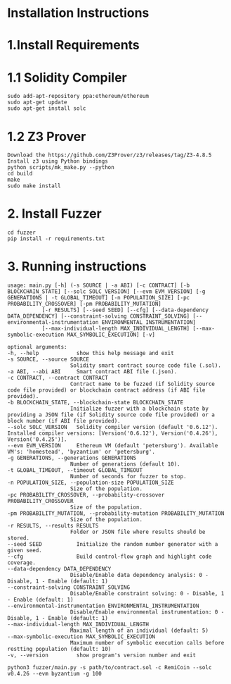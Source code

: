 # Installation Instructions
  # 1.Install Requirements
  # 1.1 Solidity Compiler
    sudo add-apt-repository ppa:ethereum/ethereum
    sudo apt-get update
    sudo apt-get install solc
  # 1.2 Z3 Prover
    Download the https://github.com/Z3Prover/z3/releases/tag/Z3-4.8.5
    Install z3 using Python bindings
    python scripts/mk_make.py --python
    cd build
    make
    sudo make install
# 2. Install Fuzzer
    cd fuzzer
    pip install -r requirements.txt
# 3. Running instructions
    usage: main.py [-h] (-s SOURCE | -a ABI) [-c CONTRACT] [-b BLOCKCHAIN_STATE] [--solc SOLC_VERSION] [--evm EVM_VERSION] [-g GENERATIONS | -t GLOBAL_TIMEOUT] [-n POPULATION_SIZE] [-pc PROBABILITY_CROSSOVER] [-pm PROBABILITY_MUTATION]
               [-r RESULTS] [--seed SEED] [--cfg] [--data-dependency DATA_DEPENDENCY] [--constraint-solving CONSTRAINT_SOLVING] [--environmental-instrumentation ENVIRONMENTAL_INSTRUMENTATION]
               [--max-individual-length MAX_INDIVIDUAL_LENGTH] [--max-symbolic-execution MAX_SYMBOLIC_EXECUTION] [-v]

    optional arguments:
    -h, --help            show this help message and exit
    -s SOURCE, --source SOURCE
                        Solidity smart contract source code file (.sol).
    -a ABI, --abi ABI     Smart contract ABI file (.json).
    -c CONTRACT, --contract CONTRACT
                        Contract name to be fuzzed (if Solidity source code file provided) or blockchain contract address (if ABI file provided).
    -b BLOCKCHAIN_STATE, --blockchain-state BLOCKCHAIN_STATE
                        Initialize fuzzer with a blockchain state by providing a JSON file (if Solidity source code file provided) or a block number (if ABI file provided).
    --solc SOLC_VERSION   Solidity compiler version (default '0.6.12'). Installed compiler versions: [Version('0.6.12'), Version('0.4.26'), Version('0.4.25')].
    --evm EVM_VERSION     Ethereum VM (default 'petersburg'). Available VM's: 'homestead', 'byzantium' or 'petersburg'.
    -g GENERATIONS, --generations GENERATIONS
                        Number of generations (default 10).
    -t GLOBAL_TIMEOUT, --timeout GLOBAL_TIMEOUT
                        Number of seconds for fuzzer to stop.
    -n POPULATION_SIZE, --population-size POPULATION_SIZE
                        Size of the population.
    -pc PROBABILITY_CROSSOVER, --probability-crossover PROBABILITY_CROSSOVER
                        Size of the population.
    -pm PROBABILITY_MUTATION, --probability-mutation PROBABILITY_MUTATION
                        Size of the population.
    -r RESULTS, --results RESULTS
                        Folder or JSON file where results should be stored.
    --seed SEED           Initialize the random number generator with a given seed.
    --cfg                 Build control-flow graph and highlight code coverage.
    --data-dependency DATA_DEPENDENCY
                        Disable/Enable data dependency analysis: 0 - Disable, 1 - Enable (default: 1)
    --constraint-solving CONSTRAINT_SOLVING
                        Disable/Enable constraint solving: 0 - Disable, 1 - Enable (default: 1)
    --environmental-instrumentation ENVIRONMENTAL_INSTRUMENTATION
                        Disable/Enable environmental instrumentation: 0 - Disable, 1 - Enable (default: 1)
    --max-individual-length MAX_INDIVIDUAL_LENGTH
                        Maximal length of an individual (default: 5)
    --max-symbolic-execution MAX_SYMBOLIC_EXECUTION
                        Maximum number of symbolic execution calls before restting population (default: 10)
    -v, --version         show program's version number and exit

    python3 fuzzer/main.py -s path/to/contract.sol -c RemiCoin --solc v0.4.26 --evm byzantium -g 100
